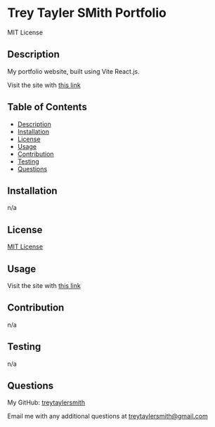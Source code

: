 # Trey Tayler SMith Portfolio

MIT License

## Description

My portfolio website, built using Vite React.js. 

Visit the site with [this link](https://harmonious-gumption-c10538.netlify.app/)

## Table of Contents

- [Description](#description)
- [Installation](#installation)
- [License](#license)
- [Usage](#usage)
- [Contribution](#contribution)
- [Testing](#testing)
- [Questions](#questions)


## Installation

n/a

## License

[MIT License](https://opensource.org/license/mit)

## Usage

Visit the site with [this link](https://harmonious-gumption-c10538.netlify.app/)

## Contribution
n/a

## Testing
n/a

## Questions

My GitHub: [treytaylersmith](htthttps://github.com/treytaylersmith)

Email me with any additional questions at treytaylersmith@gmail.com

